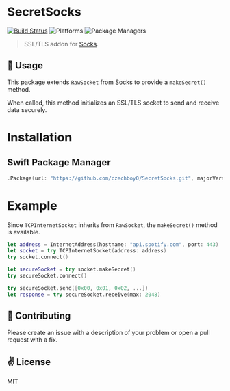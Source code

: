 # SecretSocks

[![Build Status](https://travis-ci.org/czechboy0/Socks.svg?branch=master)](https://travis-ci.org/czechboy0/SecretSocks)
![Platforms](https://img.shields.io/badge/platforms-Linux%20%7C%20OS%20X-blue.svg)
![Package Managers](https://img.shields.io/badge/package%20managers-swiftpm-yellow.svg)

> SSL/TLS addon for [Socks](https://github.com/czechboy0/Socks).

:wrench: Usage
------------
This package extends `RawSocket` from [Socks](https://github.com/czechboy0/Socks) to provide a `makeSecret()` method. 

When called, this method initializes an SSL/TLS socket to send and receive data securely.

# Installation

## Swift Package Manager

```swift
.Package(url: "https://github.com/czechboy0/SecretSocks.git", majorVersion: 0, minor: 1)
```

# Example

Since `TCPInternetSocket` inherits from `RawSocket`, the `makeSecret()` method is available.

```swift
let address = InternetAddress(hostname: "api.spotify.com", port: 443)
let socket = try TCPInternetSocket(address: address)
try socket.connect()

let secureSocket = try socket.makeSecret()
try secureSocket.connect()

try secureSocket.send([0x00, 0x01, 0x02, ...])
let response = try secureSocket.receive(max: 2048)
```

:gift_heart: Contributing
------------
Please create an issue with a description of your problem or open a pull request with a fix.

:v: License
-------
MIT
